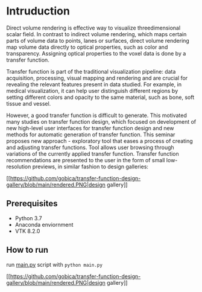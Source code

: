 <h1 class="code-line" data-line-start=0 data-line-end=1 ><a id="Intruduction_0"></a>Intruduction</h1>
<p class="has-line-data" data-line-start="2" data-line-end="3">Direct volume rendering is effective way to visualize threedimensional scalar field. In contrast to indirect volume rendering, which maps certain parts of volume data to points, lanes or surfaces, direct volume rendering map volume data directly to optical properties, such as color and transparency. Assigning optical properties to the voxel data is done by a transfer function.</p>
<p class="has-line-data" data-line-start="4" data-line-end="5">Transfer function is part of the traditional visualization pipeline: data acquisition, processing, visual mapping and rendering and are crucial for revealing the relevant features present in data studied. For example, in medical visualization, it can help user distinguish different regions by setting different colors and opacity to the same material, such as bone, soft tissue and vessel.</p>
<p class="has-line-data" data-line-start="6" data-line-end="7">However, a good transfer function is difficult to generate. This motivated many studies on transfer function design, which focused on development of new high-level user interfaces for transfer function design and new methods for automatic generation of transfer function. This seminar proposes new approach - exploratory tool that eases a process of creating and adjusting transfer functions. Tool allows user browsing through variations of the currently applied transfer function. Transfer function recommendations are presented to the user in the form of small low-resolution previews, in similar fashion to design galleries:</p>
<p class="has-line-data" data-line-start="9" data-line-end="10">
  
 [[https://github.com/gobica/transfer-function-design-gallery/blob/main/rendered.PNG|design gallery]]</p>
 
<h2 class="code-line" data-line-start=11 data-line-end=12 ><a id="Prerequisites_11"></a>Prerequisites</h2>
<ul>
<li class="has-line-data" data-line-start="12" data-line-end="13">Python 3.7</li>
<li class="has-line-data" data-line-start="13" data-line-end="14">Anaconda enviornment</li>
<li class="has-line-data" data-line-start="14" data-line-end="16">VTK 8.2.0</li>
</ul>
<h2 class="code-line" data-line-start=16 data-line-end=17 ><a id="How_to_run_16"></a>How to run</h2>
<p class="has-line-data" data-line-start="17" data-line-end="18">run <a href="http://main.py">main.py</a> script with <code>python main.py</code></p>
<p class="has-line-data" data-line-start="19" data-line-end="20">
  
 [[https://github.com/gobica/transfer-function-design-gallery/blob/main/rendered.PNG|design gallery]]</p>
